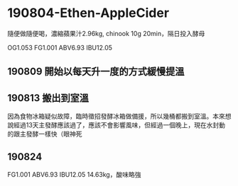 # 190804-Ethen-AppleCider

隨便做隨便喝，濃縮蘋果汁2.96kg, chinook 10g 20min，隔日投入酵母

OG1.053 FG1.001 ABV6.93 IBU12.05

## 190809 開始以每天升一度的方式緩慢提溫

## 190813 搬出到室溫

因為食物冰箱疑似故障，臨時徵招發酵冰箱做備援，所以幾桶都搬到室溫。本來想說經過13天主發酵應該過了，應該不會影響風味，但經過一個晚上，現在水封動的跟主發酵一樣快（眼神死

## 190824 

FG1.001 ABV6.93 IBU12.05 14.63kg，酸味略強